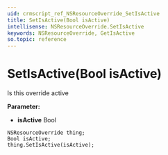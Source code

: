 ```yaml
---
uid: crmscript_ref_NSResourceOverride_SetIsActive
title: SetIsActive(Bool isActive)
intellisense: NSResourceOverride.SetIsActive
keywords: NSResourceOverride, GetIsActive
so.topic: reference
---
```


# SetIsActive(Bool isActive)

Is this override active

**Parameter:** 
* **isActive** Bool

```crmscript
NSResourceOverride thing;
Bool isActive;
thing.SetIsActive(isActive);
```


